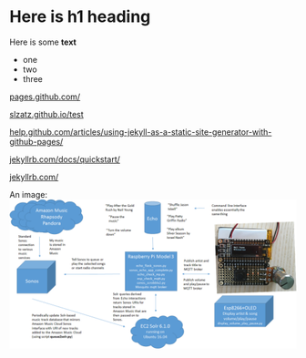 # Here is h1 heading

Here is some **text**

- one
- two
- three


[pages.github.com/][1] 

[slzatz.github.io/test][2] 

[help.github.com/articles/using-jekyll-as-a-static-site-generator-with-github-pages/][3] 

[jekyllrb.com/docs/quickstart/][4] 

[jekyllrb.com/][5] 

An image: ![echo sonos](img/echo_sonos7.png)

  [1]: https://pages.github.com/
  [2]: https://slzatz.github.io/test
  [3]: https://help.github.com/articles/using-jekyll-as-a-static-site-generator-with-github-pages/
  [4]: https://jekyllrb.com/docs/quickstart/
  [5]: https://jekyllrb.com/
